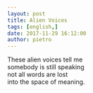 ```yaml
---
layout: post
title: Alien Voices
tags: [english,]
date: 2017-11-29 16:12:00
author: pietro
---
```

These alien voices tell me<br/>somebody is still speaking<br/>not all words are lost<br/>into the space of meaning.
